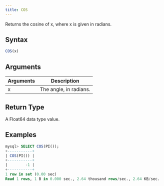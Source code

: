 ```yaml
---
title: COS
---
```


Returns the cosine of x, where x is given in radians.

## Syntax

```sql
COS(x)
```

## Arguments

| Arguments   | Description |
| ----------- | ----------- |
| x | The angle, in radians. |

## Return Type

A Float64 data type value.


## Examples

```sql
mysql> SELECT COS(PI());
+-----------+
| COS(PI()) |
+-----------+
|        -1 |
+-----------+
1 row in set (0.00 sec)
Read 1 rows, 1 B in 0.000 sec., 2.64 thousand rows/sec., 2.64 KB/sec.
```
